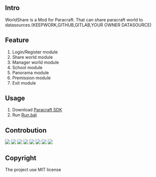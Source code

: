 ## Intro

WorldShare is a Mod for Paracraft. That can share paracraft world to datasources.(KEEPWORK,GITHUB,GITLAB,YOUR OWNER DATASOURCE)

## Feature
1. Login/Register module
2. Share world module
3. Manager world module
4. School module
5. Panorama module
6. Premission module
7. Exit module

## Usage
1. Download [Paracraft SDK](https://github.com/LiXizhi/ParaCraftSDK)
2. Run [Run.bat](https://github.com/tatfook/WorldShare/blob/master/Run.bat)

## Controbution
[![](https://avatars.githubusercontent.com/u/3422640?v=4)](https://github.com/onedou)
[![](https://avatars.githubusercontent.com/u/94537?v=4)](https://github.com/LiXizhi)
[![](https://avatars.githubusercontent.com/u/12944725?v=4)](https://github.com/chenjinxian)
[![](https://avatars.githubusercontent.com/u/78395699?v=4)](https://github.com/tatfookpbb)
[![](https://avatars.githubusercontent.com/u/5885941?v=4)](https://github.com/zhangleio)
[![](https://avatars.githubusercontent.com/u/45444569?v=4)](https://github.com/342949687)
[![](https://avatars.githubusercontent.com/u/9398000?v=4)](https://github.com/DarrenGZY)
[![](https://avatars.githubusercontent.com/u/37106056?v=4)](https://github.com/jxbluesky)

## Copyright
The project use MIT license

